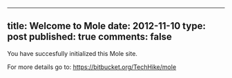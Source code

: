 -----
title: Welcome to Mole
date: 2012-11-10
type: post
published: true
comments: false
-----

You have succesfully initialized this Mole site.

For more details go to: https://bitbucket.org/TechHike/mole